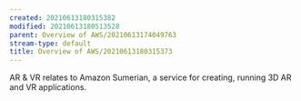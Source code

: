 ```yaml
---
created: 20210613180315382
modified: 20210613180513528
parent: Overview of AWS/20210613174049763
stream-type: default
title: Overview of AWS/20210613180315373
---
```

AR & VR relates to Amazon Sumerian, a service for creating, running 3D AR and VR applications.
